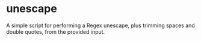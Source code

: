 # unescape

A simple script for performing a Regex unescape, plus trimming spaces and double quotes, from the provided input.

